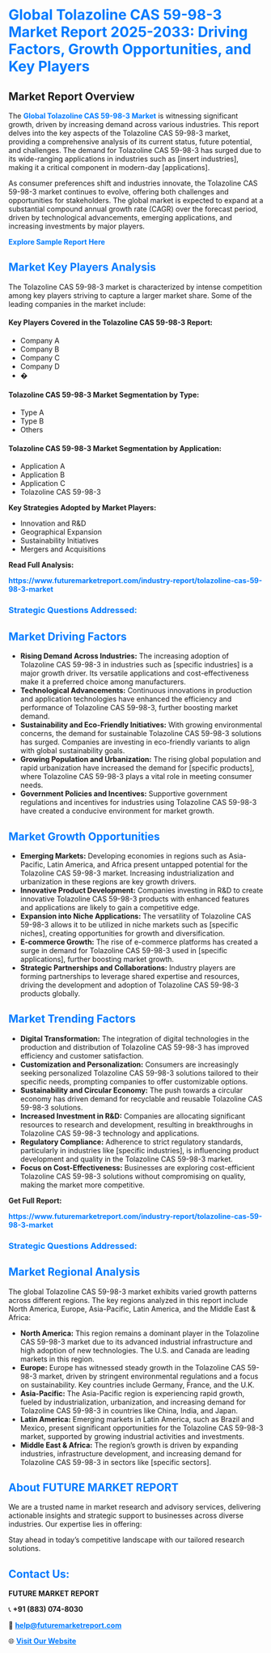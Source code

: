 <h1 style="color: #007BFF;">Global Tolazoline CAS 59-98-3 Market Report 2025-2033: Driving Factors, Growth Opportunities, and Key Players</h1>

<section id="overview">
<h2>Market Report Overview</h2>
<p>The <a href="https://www.futuremarketreport.com/industry-report/tolazoline-cas-59-98-3-market" style="color: #007BFF; text-decoration: none;"><strong>Global Tolazoline CAS 59-98-3 Market</strong></a> is witnessing significant growth, driven by increasing demand across various industries. This report delves into the key aspects of the Tolazoline CAS 59-98-3 market, providing a comprehensive analysis of its current status, future potential, and challenges. The demand for Tolazoline CAS 59-98-3 has surged due to its wide-ranging applications in industries such as [insert industries], making it a critical component in modern-day [applications].</p>
<p>As consumer preferences shift and industries innovate, the Tolazoline CAS 59-98-3 market continues to evolve, offering both challenges and opportunities for stakeholders. The global market is expected to expand at a substantial compound annual growth rate (CAGR) over the forecast period, driven by technological advancements, emerging applications, and increasing investments by major players.</p>
</section>

<section id="overview">
<p><a href="https://www.futuremarketreport.com/request-sample/reportId=113265" style="color: #007BFF; text-decoration: none;"><strong>Explore Sample Report Here</strong></a></p>
</section>

<section id="key-players">
<h2 style="color: #007BFF;">Market Key Players Analysis</h2>
<p>The Tolazoline CAS 59-98-3 market is characterized by intense competition among key players striving to capture a larger market share. Some of the leading companies in the market include:</p>
<h4>Key Players Covered in the Tolazoline CAS 59-98-3 Report:</h4>
<ul><li>Company A</li><li>Company B</li><li>Company C</li><li>Company D</li><li>�</li></ul>
<h4>Tolazoline CAS 59-98-3 Market Segmentation by Type:</h4>
<ul><li>Type A</li><li>Type B</li><li>Others</li></ul>

<h4>Tolazoline CAS 59-98-3 Market Segmentation by Application:</h4>
<ul><li>Application A</li><li>Application B</li><li>Application C</li><li>Tolazoline CAS 59-98-3</li></ul>
<p><strong>Key Strategies Adopted by Market Players:</strong></p>
<ul>
<li>Innovation and R&D</li>
<li>Geographical Expansion</li>
<li>Sustainability Initiatives</li>
<li>Mergers and Acquisitions</li>
</ul>
</section>

<section>
<p><strong>Read Full Analysis: </strong></p><a href="https://www.futuremarketreport.com/industry-report/tolazoline-cas-59-98-3-market" style="color: #007BFF; text-decoration: none;"><strong>https://www.futuremarketreport.com/industry-report/tolazoline-cas-59-98-3-market</strong></a>
<h3 style="color: #007BFF;">Strategic Questions Addressed:</h3>
</section>

<section id="driving-factors">
<h2 style="color: #007BFF;">Market Driving Factors</h2>
<ul>
<li><strong>Rising Demand Across Industries:</strong> The increasing adoption of Tolazoline CAS 59-98-3 in industries such as [specific industries] is a major growth driver. Its versatile applications and cost-effectiveness make it a preferred choice among manufacturers.</li>
<li><strong>Technological Advancements:</strong> Continuous innovations in production and application technologies have enhanced the efficiency and performance of Tolazoline CAS 59-98-3, further boosting market demand.</li>
<li><strong>Sustainability and Eco-Friendly Initiatives:</strong> With growing environmental concerns, the demand for sustainable Tolazoline CAS 59-98-3 solutions has surged. Companies are investing in eco-friendly variants to align with global sustainability goals.</li>
<li><strong>Growing Population and Urbanization:</strong> The rising global population and rapid urbanization have increased the demand for [specific products], where Tolazoline CAS 59-98-3 plays a vital role in meeting consumer needs.</li>
<li><strong>Government Policies and Incentives:</strong> Supportive government regulations and incentives for industries using Tolazoline CAS 59-98-3 have created a conducive environment for market growth.</li>
</ul>
</section>

<section id="growth-opportunities">
<h2 style="color: #007BFF;">Market Growth Opportunities</h2>
<ul>
<li><strong>Emerging Markets:</strong> Developing economies in regions such as Asia-Pacific, Latin America, and Africa present untapped potential for the Tolazoline CAS 59-98-3 market. Increasing industrialization and urbanization in these regions are key growth drivers.</li>
<li><strong>Innovative Product Development:</strong> Companies investing in R&D to create innovative Tolazoline CAS 59-98-3 products with enhanced features and applications are likely to gain a competitive edge.</li>
<li><strong>Expansion into Niche Applications:</strong> The versatility of Tolazoline CAS 59-98-3 allows it to be utilized in niche markets such as [specific niches], creating opportunities for growth and diversification.</li>
<li><strong>E-commerce Growth:</strong> The rise of e-commerce platforms has created a surge in demand for Tolazoline CAS 59-98-3 used in [specific applications], further boosting market growth.</li>
<li><strong>Strategic Partnerships and Collaborations:</strong> Industry players are forming partnerships to leverage shared expertise and resources, driving the development and adoption of Tolazoline CAS 59-98-3 products globally.</li>
</ul>
</section>

<section id="trending-factors">
<h2 style="color: #007BFF;">Market Trending Factors</h2>
<ul>
<li><strong>Digital Transformation:</strong> The integration of digital technologies in the production and distribution of Tolazoline CAS 59-98-3 has improved efficiency and customer satisfaction.</li>
<li><strong>Customization and Personalization:</strong> Consumers are increasingly seeking personalized Tolazoline CAS 59-98-3 solutions tailored to their specific needs, prompting companies to offer customizable options.</li>
<li><strong>Sustainability and Circular Economy:</strong> The push towards a circular economy has driven demand for recyclable and reusable Tolazoline CAS 59-98-3 solutions.</li>
<li><strong>Increased Investment in R&D:</strong> Companies are allocating significant resources to research and development, resulting in breakthroughs in Tolazoline CAS 59-98-3 technology and applications.</li>
<li><strong>Regulatory Compliance:</strong> Adherence to strict regulatory standards, particularly in industries like [specific industries], is influencing product development and quality in the Tolazoline CAS 59-98-3 market.</li>
<li><strong>Focus on Cost-Effectiveness:</strong> Businesses are exploring cost-efficient Tolazoline CAS 59-98-3 solutions without compromising on quality, making the market more competitive.</li>
</ul>
</section>

<section>
<p><strong>Get Full Report: </strong></p><a href="https://www.futuremarketreport.com/industry-report/tolazoline-cas-59-98-3-market" style="color: #007BFF; text-decoration: none;"><strong>https://www.futuremarketreport.com/industry-report/tolazoline-cas-59-98-3-market</strong></a>
<h3 style="color: #007BFF;">Strategic Questions Addressed:</h3>
</section>


<section id="regional-analysis">
<h2 style="color: #007BFF;">Market Regional Analysis</h2>
<p>The global Tolazoline CAS 59-98-3 market exhibits varied growth patterns across different regions. The key regions analyzed in this report include North America, Europe, Asia-Pacific, Latin America, and the Middle East & Africa:</p>
<ul>
<li><strong>North America:</strong> This region remains a dominant player in the Tolazoline CAS 59-98-3 market due to its advanced industrial infrastructure and high adoption of new technologies. The U.S. and Canada are leading markets in this region.</li>
<li><strong>Europe:</strong> Europe has witnessed steady growth in the Tolazoline CAS 59-98-3 market, driven by stringent environmental regulations and a focus on sustainability. Key countries include Germany, France, and the U.K.</li>
<li><strong>Asia-Pacific:</strong> The Asia-Pacific region is experiencing rapid growth, fueled by industrialization, urbanization, and increasing demand for Tolazoline CAS 59-98-3 in countries like China, India, and Japan.</li>
<li><strong>Latin America:</strong> Emerging markets in Latin America, such as Brazil and Mexico, present significant opportunities for the Tolazoline CAS 59-98-3 market, supported by growing industrial activities and investments.</li>
<li><strong>Middle East & Africa:</strong> The region’s growth is driven by expanding industries, infrastructure development, and increasing demand for Tolazoline CAS 59-98-3 in sectors like [specific sectors].</li>
</ul>
</section>

<footer>
<h2 style="color: #007BFF;">About FUTURE MARKET REPORT</h2>
<p>We are a trusted name in market research and advisory services, delivering actionable insights and strategic support to businesses across diverse industries. Our expertise lies in offering:</p>

<p>Stay ahead in today’s competitive landscape with our tailored research solutions.</p>

<h2 style="color: #007BFF;">Contact Us:</h2>
<p><strong>FUTURE MARKET REPORT</strong></p>
<p>📞 <strong>+91 (883) 074-8030</strong></p>
<p>📧 <strong><a href="mailto:help@futuremarketreport.com" style="color: #007BFF;">help@futuremarketreport.com</a></strong></p>
<p>🌐 <strong><a href="https://www.futuremarketreport.com/" style="color: #007BFF;">Visit Our Website</a></strong></p>
</footer>